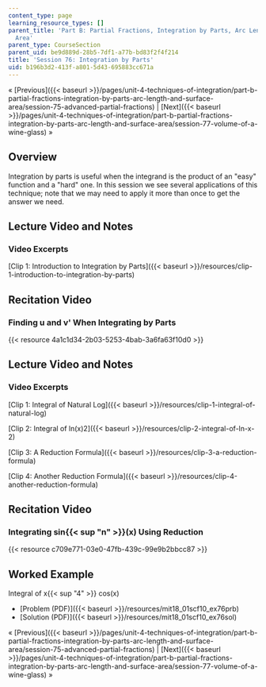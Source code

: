 ```yaml
---
content_type: page
learning_resource_types: []
parent_title: 'Part B: Partial Fractions, Integration by Parts, Arc Length, and Surface
  Area'
parent_type: CourseSection
parent_uid: be9d889d-28b5-7df1-a77b-bd83f2f4f214
title: 'Session 76: Integration by Parts'
uid: b196b3d2-413f-a801-5d43-695883cc671a
---
```


« [Previous]({{< baseurl >}}/pages/unit-4-techniques-of-integration/part-b-partial-fractions-integration-by-parts-arc-length-and-surface-area/session-75-advanced-partial-fractions) | [Next]({{< baseurl >}}/pages/unit-4-techniques-of-integration/part-b-partial-fractions-integration-by-parts-arc-length-and-surface-area/session-77-volume-of-a-wine-glass) »

Overview
--------

Integration by parts is useful when the integrand is the product of an "easy" function and a "hard" one. In this session we see several applications of this technique; note that we may need to apply it more than once to get the answer we need.

Lecture Video and Notes
-----------------------

### Video Excerpts

[Clip 1: Introduction to Integration by Parts]({{< baseurl >}}/resources/clip-1-introduction-to-integration-by-parts)

Recitation Video
----------------

### Finding u and v' When Integrating by Parts

{{< resource 4a1c1d34-2b03-5253-4bab-3a6fa63f10d0 >}}

Lecture Video and Notes
-----------------------

### Video Excerpts

[Clip 1: Integral of Natural Log]({{< baseurl >}}/resources/clip-1-integral-of-natural-log)

[Clip 2: Integral of ln(x)2]({{< baseurl >}}/resources/clip-2-integral-of-ln-x-2)

[Clip 3: A Reduction Formula]({{< baseurl >}}/resources/clip-3-a-reduction-formula)

[Clip 4: Another Reduction Formula]({{< baseurl >}}/resources/clip-4-another-reduction-formula)

Recitation Video
----------------

### Integrating sin{{< sup "n" >}}(x) Using Reduction

{{< resource c709e771-03e0-47fb-439c-99e9b2bbcc87 >}}

Worked Example
--------------

Integral of x{{< sup "4" >}} cos(x)

*   [Problem (PDF)]({{< baseurl >}}/resources/mit18_01scf10_ex76prb)
*   [Solution (PDF)]({{< baseurl >}}/resources/mit18_01scf10_ex76sol)

« [Previous]({{< baseurl >}}/pages/unit-4-techniques-of-integration/part-b-partial-fractions-integration-by-parts-arc-length-and-surface-area/session-75-advanced-partial-fractions) | [Next]({{< baseurl >}}/pages/unit-4-techniques-of-integration/part-b-partial-fractions-integration-by-parts-arc-length-and-surface-area/session-77-volume-of-a-wine-glass) »